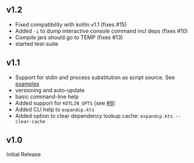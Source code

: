 

## v1.2 

* Fixed compatibility with kotlin v1.1 (fixes #15)
* Added `-i` to dump interactive console command incl deps (fixes #10)
* Compile jars should go to TEMP (fixes #13)
* started test-suite 

## v1.1

* Support for stdin and process substitution as script source. See [examples](examples/unit_tests.sh)
* versioning and auto-update
* basic command-line help
* Added support for `KOTLIN_OPTS` (see [#8](https://github.com/holgerbrandl/kscript/issues/8))
* Added CLI help to `expandcp.kts`
* Added option to clear dependency lookup cache: `expandcp.kts --clear-cache`

## v1.0

Initial Release